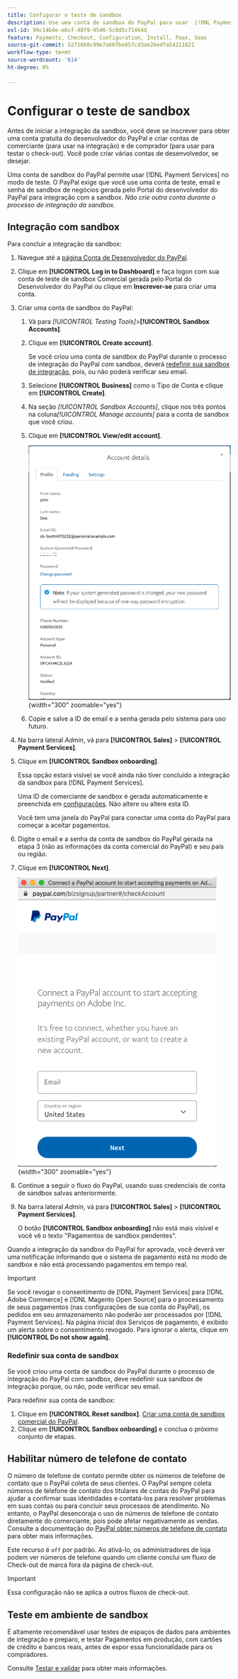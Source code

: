 ```yaml
---
title: Configurar o teste de sandbox
description: Use uma conta de sandbox do PayPal para usar  [!DNL Payment Services]  no modo de teste.
exl-id: 99c14b4e-e6cf-48f9-9546-5c0d5c71464d
feature: Payments, Checkout, Configuration, Install, Paas, Saas
source-git-commit: 5271668c99e7a66fbe857cd3ae26edfa54211621
workflow-type: tm+mt
source-wordcount: '614'
ht-degree: 0%

---
```


# Configurar o teste de sandbox

Antes de iniciar a integração da sandbox, você deve se inscrever para obter uma conta gratuita do desenvolvedor do PayPal e criar contas de comerciante (para usar na integração) e de comprador (para usar para testar o check-out). Você pode criar várias contas de desenvolvedor, se desejar.

Uma conta de sandbox do PayPal permite usar [!DNL Payment Services] no modo de teste. O PayPal exige que você use uma conta de teste, email e senha de sandbox de negócios gerada pelo Portal do desenvolvedor do PayPal para integração com a sandbox. *Não crie outra conta durante o processo de integração da sandbox.*

## Integração com sandbox

Para concluir a integração da sandbox:

1. Navegue até a [página Conta de Desenvolvedor do PayPal](https://developer.paypal.com/developer/accounts/).
1. Clique em **[!UICONTROL Log in to Dashboard]** e faça logon com sua conta de teste de sandbox Comercial gerada pelo Portal do Desenvolvedor do PayPal ou clique em **Inscrever-se** para criar uma conta.
1. Criar uma conta de sandbox do PayPal:
   1. Vá para _[!UICONTROL Testing Tools]_>**[!UICONTROL Sandbox Accounts]**.
   1. Clique em **[!UICONTROL Create account]**.

      Se você criou uma conta de sandbox do PayPal durante o processo de integração do PayPal com sandbox, deverá [redefinir sua sandbox de integração](#reset-your-sandbox-account), pois, ou não poderá verificar seu email.

   1. Selecione **[!UICONTROL Business]** como o Tipo de Conta e clique em **[!UICONTROL Create]**.
   1. Na seção _[!UICONTROL Sandbox Accounts]_, clique nos três pontos na coluna&#x200B;_[!UICONTROL Manage accounts]_ para a conta de sandbox que você criou.
   1. Clique em **[!UICONTROL View/edit account]**.

      ![PayPal - Exibir/editar conta de sandbox](assets/onboarding-viewedit-sandbox.png){width="300" zoomable="yes"}

   1. Copie e salve a ID de email e a senha gerada pelo sistema para uso futuro.

1. Na barra lateral _Admin_, vá para **[!UICONTROL Sales]** > **[!UICONTROL Payment Services]**.
1. Clique em **[!UICONTROL Sandbox onboarding]**.

   Essa opção estará visível se você ainda não tiver concluído a integração da sandbox para [!DNL Payment Services].

   Uma ID de comerciante de sandbox é gerada automaticamente e preenchida em [configurações](settings.md). Não altere ou altere esta ID.

   Você tem uma janela do PayPal para conectar uma conta do PayPal para começar a aceitar pagamentos.

1. Digite o email e a senha da conta de sandbox do PayPal gerada na etapa 3 (não as informações da conta comercial do PayPal) e seu país ou região.
1. Clique em **[!UICONTROL Next]**.

   ![PayPal - Conectar conta do PayPal para pagamentos](assets/paypal-connectacct.png){width="300" zoomable="yes"}

1. Continue a seguir o fluxo do PayPal, usando suas credenciais de conta de sandbox salvas anteriormente.
1. Na barra lateral _Admin_, vá para **[!UICONTROL Sales]** > **[!UICONTROL Payment Services]**.

   O botão **[!UICONTROL Sandbox onboarding]** não está mais visível e você vê o texto &quot;Pagamentos de sandbox pendentes&quot;.

Quando a integração da sandbox do PayPal for aprovada, você deverá ver uma notificação informando que o sistema de pagamento está no modo de sandbox e não está processando pagamentos em tempo real.

>[!IMPORTANT]
>
>Se você revogar o consentimento de [!DNL Payment Services] para [!DNL Adobe Commerce] e [!DNL Magento Open Source] para o processamento de seus pagamentos (nas configurações de sua conta do PayPal), os pedidos em seu armazenamento não poderão ser processados por [!DNL Payment Services]. Na página inicial dos Serviços de pagamento, é exibido um alerta sobre o consentimento revogado. Para ignorar o alerta, clique em **[!UICONTROL Do not show again]**.

### Redefinir sua conta de sandbox

Se você criou uma conta de sandbox do PayPal durante o processo de integração do PayPal com sandbox, deve redefinir sua sandbox de integração porque, ou não, pode verificar seu email.

Para redefinir sua conta de sandbox:

1. Clique em **[!UICONTROL Reset sandbox]**. [Criar uma conta de sandbox comercial do PayPal](https://developer.paypal.com/docs/api-basics/sandbox/accounts/#create-a-business-sandbox-account).
1. Clique em **[!UICONTROL Sandbox onboarding]** e conclua o próximo conjunto de etapas.

## Habilitar número de telefone de contato

O número de telefone de contato permite obter os números de telefone de contato que o PayPal coleta de seus clientes. O PayPal sempre coleta números de telefone de contato dos titulares de contas do PayPal para ajudar a confirmar suas identidades e contatá-los para resolver problemas em suas contas ou para concluir seus processos de atendimento. No entanto, o PayPal desencoraja o uso de números de telefone de contato diretamente do comerciante, pois pode afetar negativamente as vendas. Consulte a documentação do [PayPal obter números de telefone de contato](https://www.sandbox.paypal.com/businessmanage/preferences/website) para obter mais informações.

Este recurso é `off` por padrão. Ao ativá-lo, os administradores de loja podem ver números de telefone quando um cliente conclui um fluxo de Check-out de marca fora da página de check-out.

>[!IMPORTANT]
>
>Essa configuração não se aplica a outros fluxos de check-out.

## Teste em ambiente de sandbox

É altamente recomendável usar testes de espaços de dados para ambientes de integração e preparo, e testar Pagamentos em produção, com cartões de crédito e bancos reais, antes de expor essa funcionalidade para os compradores.

Consulte [Testar e validar](test-validate.md) para obter mais informações.
